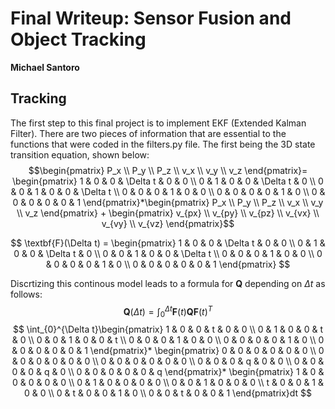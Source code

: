 # Final Writeup: Sensor Fusion and Object Tracking
**Michael Santoro**

## Tracking
The first step to this final project is to implement EKF (Extended Kalman Filter).
There are two pieces of information that are essential to the functions that were coded in the filters.py file. The first being the 3D state transition equation, shown below:
$$\begin{pmatrix} P_x \\ P_y \\ P_z \\ v_x \\ v_y \\ v_z \end{pmatrix}=
\begin{pmatrix} 
1 & 0 & 0 & \Delta t & 0 & 0 \\
0 & 1 & 0 & 0 & \Delta t & 0 \\ 
0 & 0 & 1 & 0 & 0 & \Delta t \\
0 & 0 & 0 & 1 & 0 & 0 \\ 
0 & 0 & 0 & 0 & 1 & 0 \\ 
0 & 0 & 0 & 0 & 0 & 1 \end{pmatrix}*\begin{pmatrix} P_x \\ P_y \\ P_z \\ v_x \\ v_y \\ v_z \end{pmatrix} + \begin{pmatrix} v_{px} \\ v_{py} \\ v_{pz} \\ v_{vx} \\ v_{vy} \\ v_{vz} \end{pmatrix}$$


$$
\textbf{F}(\Delta t) = \begin{pmatrix} 
1 & 0 & 0 & \Delta t & 0 & 0 \\
0 & 1 & 0 & 0 & \Delta t & 0 \\ 
0 & 0 & 1 & 0 & 0 & \Delta t \\
0 & 0 & 0 & 1 & 0 & 0 \\ 
0 & 0 & 0 & 0 & 1 & 0 \\ 
0 & 0 & 0 & 0 & 0 & 1 \end{pmatrix}
$$

Discrtizing this continous model leads to a formula for $\textbf{Q}$ depending on $\Delta t$ as follows:
$$
\textbf{Q}(\Delta t) = \int_{0}^{\Delta t}\textbf{F}(t)\textbf{Q}\textbf{F}(t)^T
$$
$$
 \int_{0}^{\Delta t}\begin{pmatrix} 
1 & 0 & 0 & t & 0 & 0 \\
0 & 1 & 0 & 0 & t & 0 \\ 
0 & 0 & 1 & 0 & 0 &  t \\
0 & 0 & 0 & 1 & 0 & 0 \\ 
0 & 0 & 0 & 0 & 1 & 0 \\ 
0 & 0 & 0 & 0 & 0 & 1 \end{pmatrix}*
\begin{pmatrix} 
0 & 0 & 0 & 0 & 0 & 0 \\
0 & 0 & 0 & 0 & 0 & 0 \\ 
0 & 0 & 0 & 0 & 0 & 0 \\
0 & 0 & 0 & q & 0 & 0 \\ 
0 & 0 & 0 & 0 & q & 0 \\ 
0 & 0 & 0 & 0 & 0 & q \end{pmatrix}*
\begin{pmatrix} 
1 & 0 & 0 & 0 & 0 & 0 \\
0 & 1 & 0 & 0 & 0 & 0 \\ 
0 & 0 & 1 & 0 & 0 & 0 \\
t & 0 & 0 & 1 & 0 & 0 \\ 
0 & t & 0 & 0 & 1 & 0 \\ 
0 & 0 & t & 0 & 0 & 1 \end{pmatrix}dt
$$
